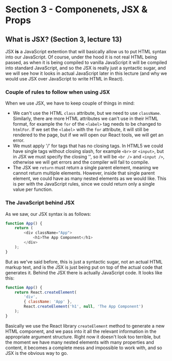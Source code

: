 # Section 3 - Componenets, JSX & Props

## What is JSX? (Section 3, lecture 13)

JSX **is** a JavaScript extention that will basically allow us to put HTML syntax into our JavaScript. Of course, under the hood it is not real HTML being passed, as when it is being compiled to vanilla JavaScript it will be compiled into standard JavaScript, and so the JSX is really just a syntactic sugar, and we will see how it looks in actual JavaScript later in this lecture (and why we would use JSX over JavaScript to write HTML in React).

### Couple of rules to follow when using JSX

When we use JSX, we have to keep couple of things in mind:

- We can't use the HTML `class` attribute, but we need to use `className`. Similarly, there are more HTML attributes we can't use in their HTML format, for example the `for` of the `<label>` tag needs to be changed to `htmlFor`. If we set the `<label>` with the `for` attribute, it will still be rendered to the page, but if we will open our React tools, we will get an error.
- We must apply '/' for tags that has no closing tags. In HTML5 we could have single tags without closing slash, for example `<br>` or `<input>`, but in JSX we must specify the closing '\', so it will be `<br />` and `<input />`, otherwise we will get errors and the compiler will fail to compile.
- The JSX we `return` must return a single parent element, meaning we cannot return multiple elements. However, inside that single parent element, we could have as many nested elements as we would like. This is per with the JavaScript rules, since we could return only a single value per function.
  
### The JavaScript behind JSX

As we saw, our JSX syntax is as follows:

```js
function App() {
	return (
        <div className="App">
			<h1>The App Component</h1>
		</div>
	);
}
```

But as we've said before, this is just a syntactic sugar, not an actual HTML markup text, and is the JSX is just being put on top of the actual code that generates it. Behind the JSX there is actually JavaScript code. It looks like this:

```js
function App() {
	return React.createElement(
		'div',
		{ className: 'App' },
		React.createElement('h1', null, 'The App Component')
	);
}
```

Basically we use the React library `createElement` method to generate a new HTML component, and we pass into it all the relevant information in the appropriate argument structure. Right now it doesn't look too terrible, but the moment we have many nested elements with many properties and content, it becomes a complete mess and impossible to work with, and so JSX is the obvious way to go.